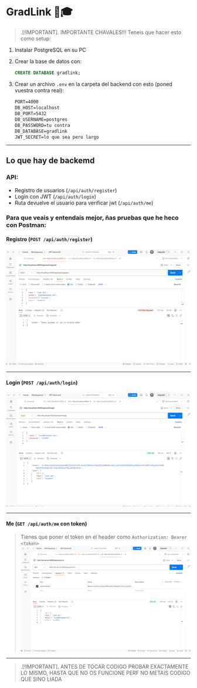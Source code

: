 
# GradLink 💼🎓


> .[!IMPORTANT]. 
> IMPORTANTE CHAVALES!!!
> Teneis que hacer esto como setup:

1. Instalar PostgreSQL en su PC
2. Crear la base de datos con:
   ```sql
   CREATE DATABASE gradlink;
   ```
3. Crear un archivo `.env` en la carpeta del backend con esto (poned vuestra contra real):

   ```env
   PORT=4000
   DB_HOST=localhost
   DB_PORT=5432
   DB_USERNAME=postgres
   DB_PASSWORD=tu contra
   DB_DATABASE=gradlink
   JWT_SECRET=lo que sea pero largo
   ```

---

##  Lo que hay de backemd

### API:

- Registro de usuarios (`/api/auth/register`)
- Login con JWT (`/api/auth/login`)
- Ruta devuelve el usuario para verificar jwt (`/api/auth/me`)

### Para que veais y entendais mejor, ñas pruebas que he heco con Postman:

#### Registro (`POST /api/auth/register`)
![Registro](./postman-registro-gradlink.png)

---

#### Login (`POST /api/auth/login`)
![Login](./postman-login-gradlink.png)

---

#### Me (`GET /api/auth/me` con token)
> Tienes que poner el token en el header como `Authorization: Bearer <token>`
![JWT](./postman-jwt-gradlink.png)

---

> .[!IMPORTANT]. 
> ANTES DE TOCAR CODIGO PROBAR EXACTAMENTE LO MISMO, HASTA QUE NO OS FUNCIONE PERF NO METAIS CODIGO QUE SINO LIADA
